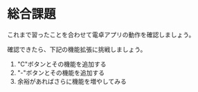 # 総合課題

これまで習ったことを合わせて電卓アプリの動作を確認しましょう。

確認できたら、下記の機能拡張に挑戦しましょう。

1. "C"ボタンとその機能を追加する
2. "-"ボタンとその機能を追加する
3. 余裕があればさらに機能を増やしてみる
